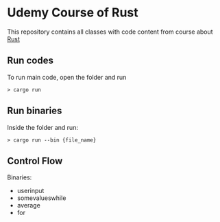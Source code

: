 # Udemy Course of Rust

This repository contains all classes with code content from course about [Rust](https://www.udemy.com/course/curso-programacao-rust-completo-do-zero-ao-pleno/)

## Run codes

To run main code, open the folder and run
```
> cargo run
```

## Run binaries

Inside the folder and run:
```
> cargo run --bin {file_name}
```

## Control Flow

Binaries:
- userinput
- somevalueswhile
- average
- for
